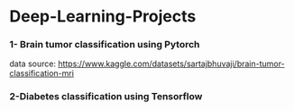 # Deep-Learning-Projects

### 1- Brain tumor classification using Pytorch

data source: https://www.kaggle.com/datasets/sartajbhuvaji/brain-tumor-classification-mri

### 2-Diabetes classification using Tensorflow
